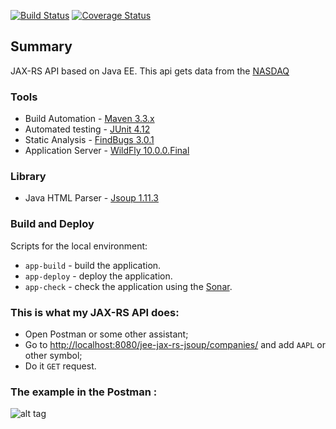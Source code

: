 [![Build Status](https://travis-ci.org/OKaluzny/jee-jax-rs-jsoup.svg?branch=master)](https://travis-ci.org/OKaluzny/jee-jax-rs-jsoup)
[![Coverage Status](https://coveralls.io/repos/github/OKaluzny/jax-rs-parser-nasdaq/badge.svg?branch=master)](https://coveralls.io/github/OKaluzny/jax-rs-parser-nasdaq?branch=master)
## Summary

JAX-RS API based on Java EE.
This api gets data from the [NASDAQ](http://www.nasdaq.com/symbol/ibm/real-time)

### Tools

* Build Automation - [Maven 3.3.x](https://maven.apache.org/)
* Automated testing - [JUnit 4.12](http://junit.org/junit4/)
* Static Analysis - [FindBugs 3.0.1](http://findbugs.sourceforge.net/)
* Application Server - [WildFly 10.0.0.Final](http://wildfly.org/)

### Library

* Java HTML Parser - [Jsoup 1.11.3](https://jsoup.org/)

### Build and Deploy

Scripts for the local environment:

* `app-build` - build the application.
* `app-deploy` - deploy the application.
* `app-check` - check the application using the [Sonar](http://www.sonarqube.org/).

### This is what my JAX-RS API does:

* Open Postman or some other assistant;
* Go to [http://localhost:8080/jee-jax-rs-jsoup/companies/](http://localhost:8080/jee-jax-rs-jsoup/companies/) and add `AAPL` or other symbol;
* Do it `GET` request.

### The example in the Postman :

![alt tag](http://i.piccy.info/i9/5dee22ad330d3d02cb5e3fe1eb050050/1479811748/61026/1085055/jax_rs.jpg)
